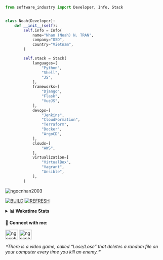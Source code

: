 ```python
from software_industry import Developer, Info, Stack


class Noah(Developer):
    def __init__(self):
        self.info = Info(
            name="Nhan (Noah) N. TRAN",
            company="OSD",
            country="Vietnam",
        )

        self.stack = Stack(
            languages=[
                "Python",
                "Shell",
                "JS",
            ],
            frameworks=[
                "Django",
                "Flask",
                "VueJS",
            ],
            devops=[
                "Jenkins",
                "CloudFormation",
                "Terraform",
                "Docker",
                "ArgoCD",
            ],
            clouds=[
                "AWS",
            ],
            virtualization=[
                "VirtualBox",
                "Vagrant",
                "Ansible",
            ],
        )
```
<img src="https://komarev.com/ghpvc/?username=ngocnhan2003&label=Profile%20views&color=0e75b6&style=flat" alt="ngocnhan2003" /> 

[![BUILD](https://github.com/ngocnhan2003/ngocnhan2003/actions/workflows/001_build.yml/badge.svg)](https://github.com/ngocnhan2003/ngocnhan2003/actions/workflows/001_build.yml)
[![REFRESH](https://github.com/ngocnhan2003/ngocnhan2003/actions/workflows/002_refresh.yml/badge.svg)](https://github.com/ngocnhan2003/ngocnhan2003/actions/workflows/002_refresh.yml)

<details> 
  <summary><b>📊 Wakatime Stats</b></summary>
  <br>
  
<!--START_SECTION:waka-->
![Code Time](http://img.shields.io/badge/Code%20Time-497%20hrs%2033%20mins-blue)

**I'm a Night 🦉** 

```text
🌞 Morning    36 commits     ████░░░░░░░░░░░░░░░░░░░░░   17.22% 
🌆 Daytime    63 commits     ███████░░░░░░░░░░░░░░░░░░   30.14% 
🌃 Evening    42 commits     █████░░░░░░░░░░░░░░░░░░░░   20.1% 
🌙 Night      68 commits     ████████░░░░░░░░░░░░░░░░░   32.54%

```
📅 **I'm Most Productive on Wednesday** 

```text
Monday       29 commits     ███░░░░░░░░░░░░░░░░░░░░░░   13.88% 
Tuesday      33 commits     ████░░░░░░░░░░░░░░░░░░░░░   15.79% 
Wednesday    90 commits     ██████████░░░░░░░░░░░░░░░   43.06% 
Thursday     30 commits     ███░░░░░░░░░░░░░░░░░░░░░░   14.35% 
Friday       4 commits      ░░░░░░░░░░░░░░░░░░░░░░░░░   1.91% 
Saturday     9 commits      █░░░░░░░░░░░░░░░░░░░░░░░░   4.31% 
Sunday       14 commits     █░░░░░░░░░░░░░░░░░░░░░░░░   6.7%

```


📊 **This Week I Spent My Time On** 

```text
⌚︎ Time Zone: Asia/Ho_Chi_Minh

💬 Programming Languages: 
Go                       13 hrs 14 mins      ████████████████████░░░░░   81.32% 
YAML                     1 hr 16 mins        ██░░░░░░░░░░░░░░░░░░░░░░░   7.87% 
SQL                      31 mins             ░░░░░░░░░░░░░░░░░░░░░░░░░   3.26% 
GraphQL                  17 mins             ░░░░░░░░░░░░░░░░░░░░░░░░░   1.78% 
Bash                     15 mins             ░░░░░░░░░░░░░░░░░░░░░░░░░   1.6%

🔥 Editors: 
GoLand                   15 hrs 14 mins      ███████████████████████░░   93.64% 
VS Code                  1 hr 2 mins         █░░░░░░░░░░░░░░░░░░░░░░░░   6.36%

💻 Operating System: 
Linux                    16 hrs 17 mins      █████████████████████████   100.0%

```

**I Mostly Code in Python** 

```text
Python                   14 repos            ███████████░░░░░░░░░░░░░░   43.75% 
JavaScript               6 repos             ████░░░░░░░░░░░░░░░░░░░░░   18.75% 
TypeScript               2 repos             █░░░░░░░░░░░░░░░░░░░░░░░░   6.25% 
Kotlin                   2 repos             █░░░░░░░░░░░░░░░░░░░░░░░░   6.25% 
Vue                      2 repos             █░░░░░░░░░░░░░░░░░░░░░░░░   6.25%

```



 Last Updated on 15/09/2022 06:13:17 UTC+7
<!--END_SECTION:waka-->
</details>

🔗 **Connect with me:**

<a href="https://linkedin.com/in/ngocnhan2003" target="blank"><img align="center" src="https://raw.githubusercontent.com/rahuldkjain/github-profile-readme-generator/master/src/images/icons/Social/linked-in-alt.svg" alt="ngocnhan2003" height="30" width="40" /></a>
<a href="https://instagram.com/ngocnhan2003" target="blank"><img align="center" src="https://raw.githubusercontent.com/rahuldkjain/github-profile-readme-generator/master/src/images/icons/Social/instagram.svg" alt="ngocnhan2003" height="30" width="40" /></a>


<!--STARTS_HERE_QUOTE_README-->
<i>❝There is a video game, called “Lose/Lose” that deletes a random file on your computer every time you kill an enemy.❞</i>
<!--ENDS_HERE_QUOTE_README-->
